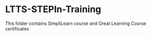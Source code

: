 # LTTS-STEPIn-Training
This folder contains SimpliLearn course and Great Learning Course certificates
